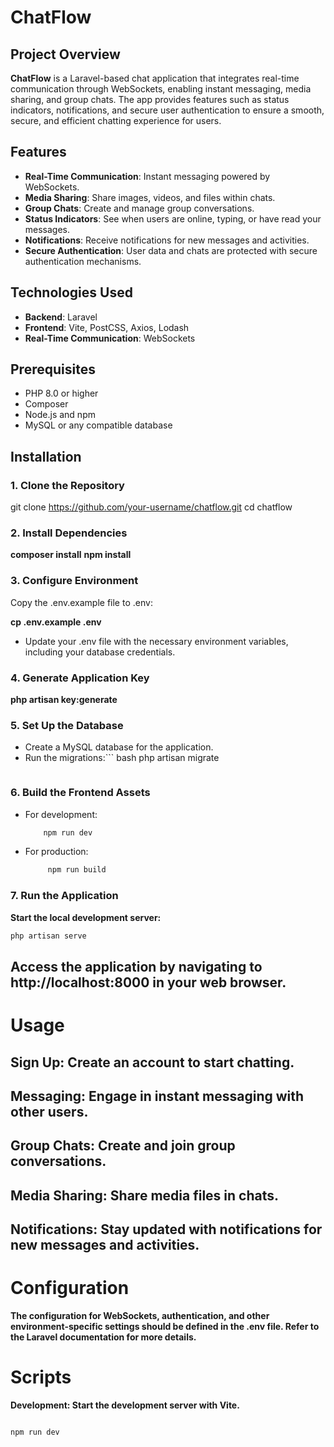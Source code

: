 # ChatFlow

## Project Overview

**ChatFlow** is a Laravel-based chat application that integrates real-time communication through WebSockets, enabling instant messaging, media sharing, and group chats. The app provides features such as status indicators, notifications, and secure user authentication to ensure a smooth, secure, and efficient chatting experience for users.

## Features

- **Real-Time Communication**: Instant messaging powered by WebSockets.
- **Media Sharing**: Share images, videos, and files within chats.
- **Group Chats**: Create and manage group conversations.
- **Status Indicators**: See when users are online, typing, or have read your messages.
- **Notifications**: Receive notifications for new messages and activities.
- **Secure Authentication**: User data and chats are protected with secure authentication mechanisms.

## Technologies Used

- **Backend**: Laravel
- **Frontend**: Vite, PostCSS, Axios, Lodash
- **Real-Time Communication**: WebSockets

## Prerequisites

- PHP 8.0 or higher
- Composer
- Node.js and npm
- MySQL or any compatible database


## Installation

### 1. Clone the Repository

git clone https://github.com/your-username/chatflow.git
cd chatflow


### 2. Install Dependencies

**composer install**
**npm install**

### 3. Configure Environment

Copy the .env.example file to .env:

**cp .env.example .env**
- Update your .env file with the necessary environment variables, including your database credentials.

### 4. Generate Application Key
**php artisan key:generate**

### 5. Set Up the Database
 - Create a MySQL database for the application.
 - Run the migrations:``` bash
   php artisan migrate
   ```

### 6. Build the Frontend Assets
 - For development:
   ```bash
       npm run dev
   ```
 - For production:
     ```bash
          npm run build
   ```


### 7. Run the Application
**Start the local development server:**

```bash
php artisan serve
```

## Access the application by navigating to **http://localhost:8000** in your web browser.

# Usage
## Sign Up: Create an account to start chatting.
## Messaging: Engage in instant messaging with other users.
## Group Chats: Create and join group conversations.
## Media Sharing: Share media files in chats.
## Notifications: Stay updated with notifications for new messages and activities.

# Configuration
**The configuration for WebSockets, authentication, and other environment-specific settings should be defined in the .env file. Refer to the Laravel documentation for more details.**

# Scripts
**Development: Start the development server with Vite.**

```bash

npm run dev
```

